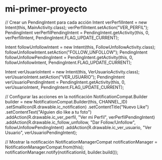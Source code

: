 # mi-primer-proyecto
// Crear un PendingIntent para cada acción
Intent verPerfilIntent = new Intent(this, MainActivity.class);
verPerfilIntent.setAction("VER_PERFIL");
PendingIntent verPerfilPendingIntent = PendingIntent.getActivity(this, 0, verPerfilIntent, PendingIntent.FLAG_UPDATE_CURRENT);

Intent followUnfollowIntent = new Intent(this, FollowUnfollowActivity.class);
followUnfollowIntent.setAction("FOLLOW_UNFOLLOW");
PendingIntent followUnfollowPendingIntent = PendingIntent.getActivity(this, 0, followUnfollowIntent, PendingIntent.FLAG_UPDATE_CURRENT);

Intent verUsuarioIntent = new Intent(this, VerUsuarioActivity.class);
verUsuarioIntent.setAction("VER_USUARIO");
PendingIntent verUsuarioPendingIntent = PendingIntent.getActivity(this, 0, verUsuarioIntent, PendingIntent.FLAG_UPDATE_CURRENT);

// Configurar las acciones en la notificación
NotificationCompat.Builder builder = new NotificationCompat.Builder(this, CHANNEL_ID)
        .setSmallIcon(R.drawable.ic_notification)
        .setContentTitle("Nuevo Like")
        .setContentText("Alguien dio like a tu foto")
        .addAction(R.drawable.ic_ver_perfil, "Ver mi Perfil", verPerfilPendingIntent)
        .addAction(R.drawable.ic_follow_unfollow, "Dar Follow/Unfollow", followUnfollowPendingIntent)
        .addAction(R.drawable.ic_ver_usuario, "Ver Usuario", verUsuarioPendingIntent);

// Mostrar la notificación
NotificationManagerCompat notificationManager = NotificationManagerCompat.from(this);
notificationManager.notify(notificationId, builder.build());
